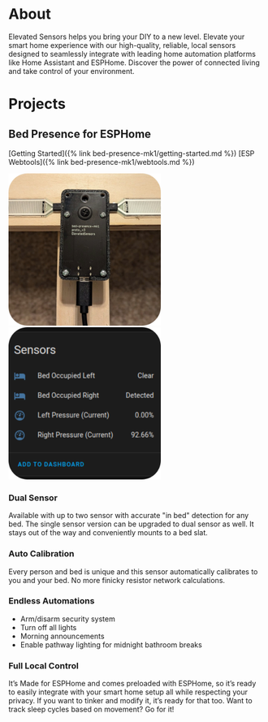 # About

Elevated Sensors helps you bring your DIY to a new level. Elevate your smart home experience with our high-quality, reliable, local sensors designed to seamlessly integrate with leading home automation platforms like Home Assistant and ESPHome. Discover the power of connected living and take control of your environment.

# Projects

## Bed Presence for ESPHome

[Getting Started]({% link bed-presence-mk1/getting-started.md %})
[ESP Webtools]({% link bed-presence-mk1/webtools.md %})

<img src="/assets/images/bed-presence.png" width="300">
<img src="/assets/images/sensors.png" width="300">

### Dual Sensor

Available with up to two sensor with accurate "in bed" detection for any bed. The single sensor version can be upgraded to dual sensor as well. It stays out of the way and conveniently mounts to a bed slat.

### Auto Calibration

Every person and bed is unique and this sensor automatically calibrates to you and your bed. No more finicky resistor network calculations.

### Endless Automations

- Arm/disarm security system
- Turn off all lights
- Morning announcements
- Enable pathway lighting for midnight bathroom breaks

### Full Local Control

It’s Made for ESPHome and comes preloaded with ESPHome, so it’s ready to easily integrate with your smart home setup all while respecting your privacy. If you want to tinker and modify it, it’s ready for that too. Want to track sleep cycles based on movement? Go for it!
